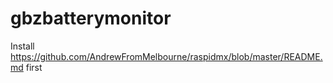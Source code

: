 # gbzbatterymonitor


Install https://github.com/AndrewFromMelbourne/raspidmx/blob/master/README.md first
